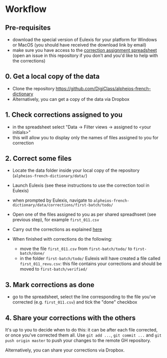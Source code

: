 # Workflow

## Pre-requisites

- download the special version of Eulexis for your platform for Windows or MacOS (you should have received the download link by email)
- make sure you have access to the [correction assignment spreadsheet](https://docs.google.com/spreadsheets/d/1b5ZhASSGfPxrvmyaOwH9x513GdBgsw9IsRWmZQ9vEoc/edit#gid=0) (open an issue in this repository if you don't and you'd like to help with the corrections)

## 0. Get a local copy of the data

- Clone the repository <https://github.com/DigiClass/alpheios-french-dictionary>
- Alternatively, you can get a copy of the data via Dropbox

## 1. Check corrections assigned to you

- in the spreadsheet select "Data → Filter views → assigned to \<your initials\>"
- this will allow you to display only the names of files assigned to you for correction

## 2. Correct some files

- Locate the data folder inside your local copy of the repository (`alpheios-french-dictionary/data/`)
- Launch Eulexis (see these instructions to use the correction tool in Eulexis)
- when prompted by Eulexis, navigate to `alpheios-french-dictionary/data/corrections/first-batch/todo/`

- Open one of the files assigned to you as per shared spreadhseet (see previous step), for example `first_011.csv`
- Carry out the corrections as explained [here](./mode_d_emploi.md)

- When finished with corrections do the following:
  - move the file `first_011.csv` from `first-batch/todo/` to `first-batch/done/`
  - in the folder `first-batch/todo/` Eulexis will have created a file called `first_011_revu.csv`: this file contains your corrections and should be moved to `first-batch/verified/`

## 3. Mark corrections as done

- go to the spreadsheet, select the line corresponding to the file you've corrected (e.g. `first_011.csv`) and tick the "done" checkbox

## 4. Share your corrections with the others

It's up to you to decide when to do this: it can be after each file corrected, or once you've corrected them all. Use `git add ...`, `git commit ...` and `git push origin master` to push your changes to the remote GH repository.

Alternatively, you can share your corrections via Dropbox. 
